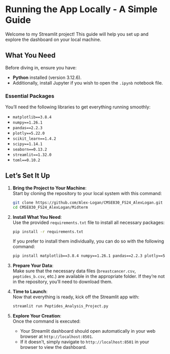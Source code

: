 # Running the App Locally - A Simple Guide

Welcome to my Streamlit project! This guide will help you set up and explore the dashboard on your local machine.

## What You Need

Before diving in, ensure you have:

- **Python** installed (version 3.12.6).
- Additionally, install Jupyter if you wish to open the `.ipynb` notebook file.

### Essential Packages

You’ll need the following libraries to get everything running smoothly:

- `matplotlib==3.8.4`
- `numpy==1.26.1`
- `pandas==2.2.3`
- `plotly==5.22.0`
- `scikit_learn==1.4.2`
- `scipy==1.14.1`
- `seaborn==0.13.2`
- `streamlit==1.32.0`
- `toml==0.10.2`

## Let’s Set It Up

1. **Bring the Project to Your Machine**:  
   Start by cloning the repository to your local system with this command:
   ```bash
   git clone https://github.com/Alex-Logan/CMSE830_FS24_AlexLogan.git
   cd CMSE830_FS24_AlexLogan/Midterm
   ```

2. **Install What You Need**:  
   Use the provided `requirements.txt` file to install all necessary packages:
   ```bash
   pip install -r requirements.txt
   ```
   If you prefer to install them individually, you can do so with the following command:
   ```bash
   pip install matplotlib==3.8.4 numpy==1.26.1 pandas==2.2.3 plotly==5.22.0 scikit_learn==1.4.2 scipy==1.14.1 seaborn==0.13.2 streamlit==1.32.0 toml==0.10.2
   ```

3. **Prepare Your Data**:  
   Make sure that the necessary data files (`breastcancer.csv`, `peptides_b.csv`, etc.) are available in the appropriate folder. If they’re not in the repository, you’ll need to download them.

4. **Time to Launch**:  
   Now that everything is ready, kick off the Streamlit app with:
   ```bash
   streamlit run Peptides_Analysis_Project.py
   ```

5. **Explore Your Creation**:  
   Once the command is executed:
   - Your Streamlit dashboard should open automatically in your web browser at `http://localhost:8501`.
   - If it doesn't, simply navigate to `http://localhost:8501` in your browser to view the dashboard.
